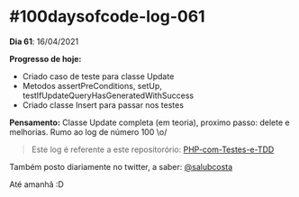 # #100daysofcode-log-061

__Dia 61__: 16/04/2021

__Progresso de hoje:__
-	Criado caso de teste para classe Update
-	Metodos assertPreConditions, setUp, testIfUpdateQueryHasGeneratedWithSuccess
-	Criado classe Insert para passar nos testes

__Pensamento:__ Classe Update completa (em teoria), proximo passo: delete e melhorias. Rumo ao log de número 100 \o/

> Este log é referente a este repositorório: [PHP-com-Testes-e-TDD](https://github.com/salubcosta/php-testes-unitarios-e-funcionais-com-tdd)

Também posto diariamente no twitter, a saber: [@salubcosta](https://twitter.com/salubcosta)

Até amanhã :D 
